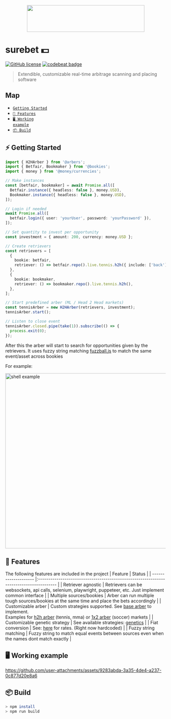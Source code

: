 
<p align="center">
  <img width="369" height="84" src="https://github.com/user-attachments/assets/a21cff5d-9433-4015-91a9-867642b2c89c">
</p>

# surebet 💵
[![GitHub license](https://img.shields.io/github/license/danielcardeenas/surebet)](https://github.com/danielcardeenas/surebet/blob/master/LICENSE)
[![codebeat badge](https://codebeat.co/badges/7e510d47-8689-49da-abd8-a9a29d106a2b)](https://codebeat.co/projects/github-com-danielcardeenas-surebet-main)

> Extendible, customizable real-time arbitrage scanning and placing software

## Map
- [<code>Getting Started</code>](#-getting-started)
- [<code>🔋 Features</code>](#️-features)
- [<code>🖥️ Working example</code>](#️-working-example)
- [<code>📦 Build</code>](#-build)
 
## ⚡ Getting Started
```ts
import { H2HArber } from '@arbers';
import { Betfair, Bookmaker } from '@bookies';
import { money } from '@money/currencies';

// Make instances
const [betfair, bookmaker] = await Promise.all([
  Betfair.instance({ headless: false }, money.USD),
  Bookmaker.instance({ headless: false }, money.USD),
]);

// Login if needed
await Promise.all([
  betfair.login({ user: 'yourUser', password: 'yourPassword' }),
]);

// Set quantity to invest per opportunity
const investment = { amount: 200, currency: money.USD };

// Create retrievers
const retrievers = [
  {
    bookie: betfair,
    retriever: () => betfair.repo().live.tennis.h2h({ include: ['back'] }),
  },
  {
    bookie: bookmaker,
    retriever: () => bookmaker.repo().live.tennis.h2h(),
  },
];

// Start predefined arber (ML / Head 2 Head markets)
const tennisArber = new H2HArber(retrievers, investment);
tennisArber.start();

// Listen to close event
tennisArber.closed.pipe(take(1)).subscribe(() => {
  process.exit(0);
});

```

After this the arber will start to search for opportunities given by the retrievers.
It uses fuzzy string matching [fuzzball.js](https://github.com/nol13/fuzzball.js) to match the same event/asset across bookies

For example:
<p align="left">
  <img src="https://github.com/user-attachments/assets/16d53304-66f5-4536-9416-a0f6a9c73560" alt="shell example" width="550"/>
</p>

## 🔋 Features
The following features are included in the project
| Feature              | Status                                                                                     |
| -------------------- |:---------------------------------------------------------------------------------------   |
| Retriever agnostic    | Retrievers can be websockets, api calls, selenium, playwright, puppeteer, etc. Just implement common interface |
| Multiple sources/bookies    | Arber can run multiple tough sources/bookies at the same time and place the bets accordingly |
| Customizable arber    | Custom strategies supported. See [base arber](https://github.com/danielcardeenas/surebet/blob/main/src/app/arbers/base/arber.ts) to implement. <br> Examples for [h2h arber](https://github.com/danielcardeenas/surebet/blob/main/src/app/arbers/h2h/h2h-arber.ts) (tennis, mma) or [1x2 arber](https://github.com/danielcardeenas/surebet/blob/main/src/app/arbers/h2h/1x2.arber.ts) (soccer) markets |
| Customizable genetic strategy | See available strategies: [genetics](https://github.com/danielcardeenas/surebet/tree/main/src/app/genetics) |
| Fiat conversion       | See: [here](https://github.com/danielcardeenas/surebet/tree/main/src/app/money) for rates. (Right now hardcoded) |
| Fuzzy string matching | Fuzzy string to match equal events between sources even when the names dont match exactly |

## 🖥️ Working example


https://github.com/user-attachments/assets/9283abda-3a35-4de4-a237-0c877d20e8a6




## 📦 Build
```sh
> npm install
> npm run build
```
